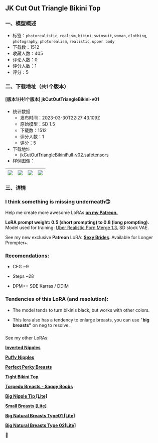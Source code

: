## JK Cut Out Triangle Bikini Top
### 一、模型概述

- 标签：`photorealistic`, `realism`, `bikini`, `swimsuit`, `woman`, `clothing`, `photography`, `photorealism`, `realistic`, `upper body`
- 下载数：1512
- 收藏人数：405
- 评论人数：0
- 评分人数：1
- 评分：5

### 二、下载地址（共1个版本）

#### [版本1/共1个版本] jkCutOutTriangleBikini-v01

- 统计数据
  - 发布时间：2023-03-30T22:27:43.109Z
  - 原始模型：SD 1.5
  - 下载数：1512
  - 评分人数：1
  - 评分：5
- 下载地址
  - [jkCutOutTriangleBikiniFull-v02.safetensors](https://civitai.com/api/download/models/32198)
- 样例图像：

| <img src="https://image.civitai.com/xG1nkqKTMzGDvpLrqFT7WA/1b713587-19b2-4ff3-35eb-cbf51714a800/width=450/366619.jpeg" /> | <img src="https://image.civitai.com/xG1nkqKTMzGDvpLrqFT7WA/a9e54776-e8e3-4eba-c751-b7722473be00/width=450/366626.jpeg" /> | <img src="https://image.civitai.com/xG1nkqKTMzGDvpLrqFT7WA/2d5da508-1ae8-42b3-ee74-3345a3fdaa00/width=450/366625.jpeg" /> | <img src="https://image.civitai.com/xG1nkqKTMzGDvpLrqFT7WA/c08520a7-e931-4c65-8e2a-d3bcb7e10300/width=450/366624.jpeg" /> |
| ---- | ---- | ---- | ---- |


### 三、详情
<h3>I think something is missing underneath🙃</h3><p>Help me create more awesome LoRAs <a target="_blank" rel="ugc" href="https://www.patreon.com/JKCHSTR"><strong>on my Patreon.</strong></a></p><p><strong>LoRA prompt weight: 0.5 (short prompting) to 0.8 (long prompting).</strong><br />Model used for training: <a target="_blank" rel="ugc" href="https://civitai.com/models/2661/uber-realistic-porn-merge-urpm">Uber Realistic Porn Merge 1.3.</a> SD stock VAE.</p><p>See my new exclusive <strong>Patreon</strong> LoRA: <a target="_blank" rel="ugc" href="https://imgur.com/a/HLgdeZ9"><strong>Sexy Brides</strong></a>. Available for Longer Prompter+.</p><h3>Recomendations:</h3><ul><li><p>CFG ~9</p></li><li><p>Steps ~28</p></li><li><p>DPM++ SDE Karras / DDIM</p><p></p></li></ul><h3>Tendencies of this LoRA (and resolution):</h3><ul><li><p>The model tends to turn bikinis black, but works with other colors.</p></li><li><p>This lora also has a tendency to enlarge breasts, you can use "<strong>big breasts"</strong> on neg to resolve.</p></li></ul><h3></h3><p>See my other LoRAs:</p><p><a target="_blank" rel="ugc" href="https://civitai.com/models/23018/jk-inverted-nipples"><strong>Inverted Nipples</strong></a></p><p><a target="_blank" rel="ugc" href="https://civitai.com/models/22640/jk-puffy-nipples"><strong>Puffy Nipples</strong></a></p><p><a target="_blank" rel="ugc" href="https://civitai.com/models/21848/jk-perfect-boobs"><strong>Perfect Perky Breasts</strong></a></p><p><a target="_blank" rel="ugc" href="https://civitai.com/models/23152/jk-tight-bikini-top-underboob-skindentation"><strong>Tight Bikini Top</strong></a></p><p><a target="_blank" rel="ugc" href="https://civitai.com/models/23411/jk-torpedo-breasts-saggy-boobs-experimental"><strong>Torpedo Breasts - Saggy Boobs</strong></a></p><p><a target="_blank" rel="ugc" href="https://civitai.com/models/23766/jk-big-nipple-tip-lite"><strong>Big Nipple Tip [Lite]</strong></a></p><p><a target="_blank" rel="ugc" href="https://civitai.com/models/25727/jk-small-breasts-lite"><strong>Small Breasts [Lite]</strong></a></p><p><a target="_blank" rel="ugc" href="https://civitai.com/models/24018/jk-big-natural-breasts-type01-lite"><strong>Big Natural Breasts Type01 [Lite]</strong></a></p><p><a target="_blank" rel="ugc" href="https://civitai.com/models/25870/jk-big-natural-breasts-type02-lite"><strong>Big Natural Breasts Type 02[Lite]</strong></a></p><p><strong>🐔</strong></p>